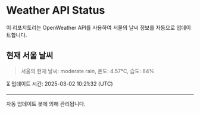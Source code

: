 
# Weather API Status

이 리포지토리는 OpenWeather API를 사용하여 서울의 날씨 정보를 자동으로 업데이트합니다.

## 현재 서울 날씨
> 서울의 현재 날씨: moderate rain, 온도: 4.57°C, 습도: 84%

⏳ 업데이트 시간: 2025-03-02 10:21:32 (UTC)

---
자동 업데이트 봇에 의해 관리됩니다.
